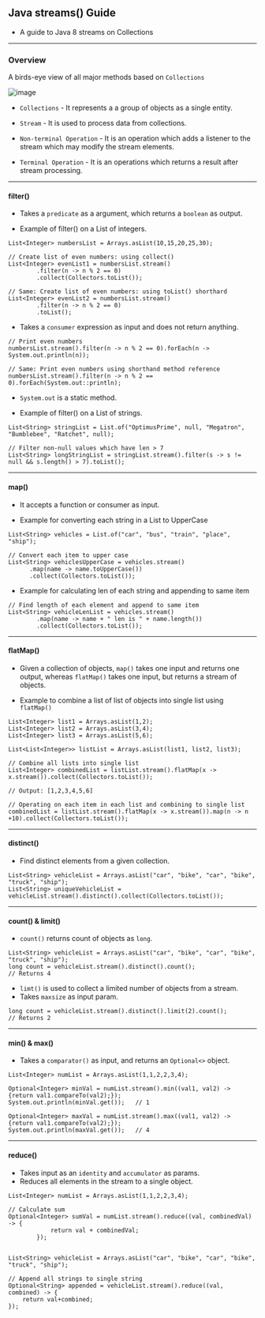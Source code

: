 ## Java streams() Guide

- A guide to Java 8 streams on Collections

-------

### Overview 

A birds-eye view of all major methods based on `Collections`

![image](https://github.com/user-attachments/assets/08cd2cdd-f1f9-4292-82a0-c2997b2064fd)


- `Collections`
        - It represents a a group of objects as a single entity.

- `Stream`
        - It is used to process data from collections.

- `Non-terminal Operation`
        - It is an operation which adds a listener to the stream which may modify the stream elements.

- `Terminal Operation`
        - It is an operations which returns a result after stream processing.


-------


#### filter()

- Takes a `predicate` as a argument, which returns a `boolean` as output.

- Example of filter() on a List of integers.

```
List<Integer> numbersList = Arrays.asList(10,15,20,25,30);
```

```
// Create list of even numbers: using collect()
List<Integer> evenList1 = numbersList.stream()
        .filter(n -> n % 2 == 0)
        .collect(Collectors.toList());

// Same: Create list of even numbers: using toList() shorthard
List<Integer> evenList2 = numbersList.stream()
        .filter(n -> n % 2 == 0)
        .toList();
```

- Takes a `consumer` expression as input and does not return anything.

```
// Print even numbers
numbersList.stream().filter(n -> n % 2 == 0).forEach(n -> System.out.println(n));

// Same: Print even numbers using shorthand method reference
numbersList.stream().filter(n -> n % 2 == 0).forEach(System.out::println);
```

- `System.out` is a static method.

- Example of filter() on a List of strings.
 
```
List<String> stringList = List.of("OptimusPrime", null, "Megatron", "Bumblebee", "Ratchet", null);

// Filter non-null values which have len > 7
List<String> longStringList = stringList.stream().filter(s -> s != null && s.length() > 7).toList();
```

-------

#### map()

- It accepts a function or consumer as input.

- Example for converting each string in a List to UpperCase

```
List<String> vehicles = List.of("car", "bus", "train", "place", "ship");

// Convert each item to upper case
List<String> vehiclesUpperCase = vehicles.stream()
      .map(name -> name.toUpperCase())
      .collect(Collectors.toList());
```

- Example for calculating len of each string and appending to same item

```
// Find length of each element and append to same item
List<String> vehicleLenList = vehicles.stream()
        .map(name -> name + " len is " + name.length())
        .collect(Collectors.toList());
```

-------

#### flatMap()

- Given a collection of objects, `map()` takes one input and returns one output, whereas `flatMap()` takes one input, but returns a stream of objects.

- Example to combine a list of list of objects into single list using `flatMap()`

```
List<Integer> list1 = Arrays.asList(1,2);
List<Integer> list2 = Arrays.asList(3,4);
List<Integer> list3 = Arrays.asList(5,6);

List<List<Integer>> listList = Arrays.asList(list1, list2, list3);

// Combine all lists into single list
List<Integer> combinedList = listList.stream().flatMap(x -> x.stream()).collect(Collectors.toList());

// Output: [1,2,3,4,5,6]
```

```
// Operating on each item in each list and combining to single list
combinedList = listList.stream().flatMap(x -> x.stream()).map(n -> n +10).collect(Collectors.toList());
```

-------

#### distinct()

- Find distinct elements from a given collection.

```
List<String> vehicleList = Arrays.asList("car", "bike", "car", "bike", "truck", "ship");
List<String> uniqueVehicleList = vehicleList.stream().distinct().collect(Collectors.toList());
```

-------

#### count() & limit()

- `count()` returns count of objects as `long`.

```
List<String> vehicleList = Arrays.asList("car", "bike", "car", "bike", "truck", "ship");
long count = vehicleList.stream().distinct().count();                // Returns 4
```

- `limt()` is used to collect a limited number of objects from a stream.
- Takes `maxsize` as input param.

```
long count = vehicleList.stream().distinct().limit(2).count();        // Returns 2
```

-------

#### min() & max()

- Takes a `comparator()` as input, and returns an `Optional<>` object.

```
List<Integer> numList = Arrays.asList(1,1,2,2,3,4);

Optional<Integer> minVal = numList.stream().min((val1, val2) -> {return val1.compareTo(val2);});
System.out.println(minVal.get());   // 1

Optional<Integer> maxVal = numList.stream().max((val1, val2) -> {return val1.compareTo(val2);});
System.out.println(maxVal.get());   // 4
```

-------

#### reduce()

- Takes input as an `identity` and `accumulator` as params.
- Reduces all elements in the stream to a single object.

```
List<Integer> numList = Arrays.asList(1,1,2,2,3,4);

// Calculate sum
Optional<Integer> sumVal = numList.stream().reduce((val, combinedVal) -> {
            return val + combinedVal;
        });


List<String> vehicleList = Arrays.asList("car", "bike", "car", "bike", "truck", "ship");

// Append all strings to single string
Optional<String> appended = vehicleList.stream().reduce((val, combined) -> {
    return val+combined;
});
```


